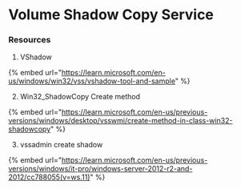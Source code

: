 # Volume Shadow Copy Service

### Resources

1. VShadow

{% embed url="https://learn.microsoft.com/en-us/windows/win32/vss/vshadow-tool-and-sample" %}

2. Win32\_ShadowCopy Create method

{% embed url="https://learn.microsoft.com/en-us/previous-versions/windows/desktop/vsswmi/create-method-in-class-win32-shadowcopy" %}

3. vssadmin create shadow

{% embed url="https://learn.microsoft.com/en-us/previous-versions/windows/it-pro/windows-server-2012-r2-and-2012/cc788055(v=ws.11)" %}




